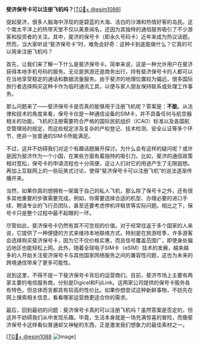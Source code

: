 **斐济保号卡可以注册飞机吗？**[[TG💪+ @esim1088](https://t.me/s/esim1088)]

提起斐济，很多人脑海中浮现的是碧蓝的大海、洁白的沙滩和热情好客的岛民。这个南太平洋上的热带天堂不仅以美景闻名，还因为其独特的通信服务吸引了不少游客和投资者的关注。其中，斐济的保号卡（即永久号码卡）近年来成为热议话题。然而，当大家听说“斐济保号卡”时，难免会好奇：这种卡到底能做什么？它真的可以用来注册飞机吗？

首先，让我们来了解一下什么是斐济保号卡。简单来说，这是一种允许用户在斐济获得本地手机号码的服务。无论是旅游还是商务出行，持有斐济保号卡的人都可以在当地享受稳定的通话和数据流量服务。由于斐济的地理位置较为偏远，很多国际旅行者选择购买这种卡作为临时通讯工具，以便与家人朋友保持联系或处理工作事务。

那么问题来了——斐济保号卡是否真的能够用于注册飞机呢？答案是：**不能**。从法律和技术的角度来看，保号卡仅是一种通信设备的SIM卡，并不具备任何与航空器相关的功能。飞机的注册需要符合严格的国际民航组织（ICAO）标准以及各国航空管理局的规定，而这些规定涉及复杂的产权登记、技术检测、安全认证等多个环节，绝非一张普通的SIM卡所能满足。

不过，这并不妨碍我们对这个有趣话题展开探讨。为什么会有这样的疑问呢？或许是因为斐济作为一个小国，在某些方面有着独特的吸引力。比如，斐济的通信政策相对宽松，保号卡的申请流程也十分简便，这让人们对它的用途产生了无限遐想。再加上互联网上的一些玩笑式讨论，使得“斐济保号卡可以注册飞机”的说法逐渐传播开来。

当然，如果你真的想拥有一架属于自己的私人飞机，那么除了保号卡之外，还有很多其他重要的步骤需要完成。例如，你需要选择合适的机型、办理必要的进口手续、聘请专业的飞行员团队，甚至还要考虑停机坪租赁等实际问题。相比之下，保号卡只是整个过程中最不起眼的一环。

尽管如此，斐济保号卡仍然有其不可忽视的价值。对于经常往返于多个国家的人来说，它提供了一种便捷的方式来维持本地联络方式。特别是在旅游旺季，许多游客会选择购买斐济保号卡，因为它不仅价格实惠，而且信号覆盖范围广，即使身处偏远地区也能轻松上网。此外，随着全球电子SIM卡（eSIM）技术的发展，越来越多的人开始关注斐济保号卡与其他国家网络服务之间的兼容性问题，这也为未来的跨境通信带来了更多可能性。

说到这里，不得不提一下斐济保号卡背后的运营商们。目前，斐济市场上主要有两家主要的电信服务商，分别是Digicel和FijiLink。这两家公司提供的保号卡服务各有特色，但总体而言都具有较高的性价比。如果你想尝试这种新鲜事物，不妨先在网上搜索相关信息，看看哪家运营商更适合你的需求。

最后，回到最初的问题：斐济保号卡真的可以注册飞机吗？虽然答案是否定的，但这并不妨碍我们从中发现乐趣。毕竟，生活本身就是一场充满惊喜的冒险，而像斐济保号卡这样看似普通却又神秘的东西，正是激发我们想象力的最佳素材之一。

[[TG💪+ @esim1088](https://t.me/s/esim1088) ![Image](https://i.postimg.cc/4NQfJmqS/Snipaste-2025-05-13-00-14-12.png)]